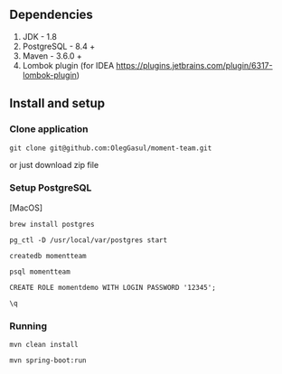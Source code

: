 ## Dependencies 
1. JDK - 1.8
2. PostgreSQL - 8.4 +
3. Maven - 3.6.0 +
4. Lombok plugin (for IDEA https://plugins.jetbrains.com/plugin/6317-lombok-plugin)

## Install and setup

### Clone application

```git clone git@github.com:OlegGasul/moment-team.git```

or just download zip file

### Setup PostgreSQL
[MacOS]

```brew install postgres```

```pg_ctl -D /usr/local/var/postgres start```

```createdb momentteam```

```psql momentteam```

```CREATE ROLE momentdemo WITH LOGIN PASSWORD '12345';```

```\q```

### Running

```mvn clean install```

```mvn spring-boot:run```